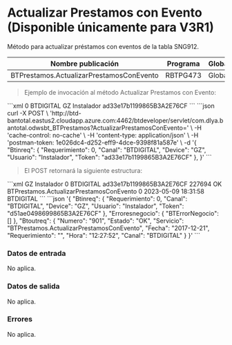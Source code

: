 # Actualizar Prestamos con Evento (Disponible únicamente para V3R1) 

Método para actualizar préstamos con eventos de la tabla SNG912. 

Nombre publicación | Programa | Global/País 
--------- | ----------- | ----------- 
BTPrestamos.ActualizarPrestamosConEvento | RBTPG473 | Global 

> Ejemplo de invocación al método Actualizar Prestamos con Evento: 

<code-group> 
<code-block title="XML" active> 
```xml 
<soapenv:Envelope xmlns:soapenv="http://schemas.xmlsoap.org/soap/envelope/" xmlns:bts="http://uy.com.dlya.bantotal/BTSOA/"> 
   <soapenv:Header/> 
   <soapenv:Body> 
      <bts:BTPrestamos.ActualizarPrestamosConEvento> 
         <bts:Btinreq> 
            <bts:Requerimiento>0</bts:Requerimiento> 
            <bts:Canal>BTDIGITAL</bts:Canal> 
            <bts:Device>GZ</bts:Device> 
            <bts:Usuario>Instalador</bts:Usuario> 
            <bts:Token>ad33e17b1199865B3A2E76CF</bts:Token> 
         </bts:Btinreq> 
      </bts:BTPrestamos.ActualizarPrestamosConEvento> 
   </soapenv:Body> 
</soapenv:Envelope> 
``` 
</code-block> 

<code-block title="JSON"> 
```json 
curl -X POST \ 
  'http://btd-bantotal.eastus2.cloudapp.azure.com:4462/btdeveloper/servlet/com.dlya.bantotal.odwsbt_BTPrestamos?ActualizarPrestamosConEvento=' \ 
  -H 'cache-control: no-cache' \ 
  -H 'content-type: application/json' \ 
  -H 'postman-token: 1e026dc4-d252-eff9-4dce-9398f81a587e' \ 
  -d '{ 
	"Btinreq": { 
      "Requerimiento": 0, 
      "Canal": "BTDIGITAL", 
      "Device": "GZ", 
      "Usuario": "Instalador", 
      "Token": "ad33e17b1199865B3A2E76CF" 
    }, 
}' 
``` 
</code-block> 
</code-group> 

> El POST retornará la siguiente estructura: 

<code-group> 
<code-block title="XML" active> 
```xml 
<SOAP-ENV:Envelope xmlns:SOAP-ENV="http://schemas.xmlsoap.org/soap/envelope/" xmlns:xsd="http://www.w3.org/2001/XMLSchema" xmlns:SOAP-ENC="http://schemas.xmlsoap.org/soap/encoding/" xmlns:xsi="http://www.w3.org/2001/XMLSchema-instance"> 
   <SOAP-ENV:Body> 
        <BTPrestamos.ActualizarPrestamosConEvento xmlns="http://uy.com.dlya.bantotal/BTSOA/"> 
         <Btinreq> 
            <Device>GZ</Device> 
            <Usuario>Instalador</Usuario> 
            <Requerimiento>0</Requerimiento> 
            <Canal>BTDIGITAL</Canal> 
            <Token>ad33e17b1199865B3A2E76CF</Token> 
         </Btinreq> 
         <Erroresnegocio></Erroresnegocio> 
         <Btoutreq> 
            <Numero>227694</Numero> 
            <Estado>OK</Estado> 
            <Servicio>BTPrestamos.ActualizarPrestamosConEvento</Servicio> 
            <Requerimiento>0</Requerimiento> 
            <Fecha>2023-05-09</Fecha> 
            <Hora>18:31:58</Hora> 
            <Canal>BTDIGITAL</Canal> 
         </Btoutreq> 
      </BTPrestamos.ActualizarPrestamosConEvento> 
   </SOAP-ENV:Body> 
</SOAP-ENV:Envelope> 
``` 
</code-block> 

<code-block title="JSON"> 
```json 
'{ 
	"Btinreq": { 
    "Requerimiento": 0, 
    "Canal": "BTDIGITAL", 
    "Device": "GZ", 
    "Usuario": "Instalador", 
    "Token": "d51ae0498699865B3A2E76CF" 
	}, 
    "Erroresnegocio": { 
        "BTErrorNegocio": [] 
    }, 
    "Btoutreq": { 
        "Numero": "901", 
        "Estado": "OK", 
        "Servicio": "BTPrestamos.ActualizarPrestamosConEvento", 
        "Fecha": "2017-12-21", 
        "Requerimiento": "", 
        "Hora": "12:27:52", 
        "Canal": "BTDIGITAL" 
    } 
}' 
``` 
</code-block> 
</code-group> 

### Datos de entrada 

No aplica.  

### Datos de salida 

No aplica.  

### Errores 

No aplica.   

 

